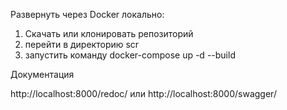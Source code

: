 Развернуть через Docker локально:

1) Скачать или клонировать репозиторий
2) перейти в директорию scr
3) запустить команду 
docker-compose up -d --build



Документация

http://localhost:8000/redoc/
или
http://localhost:8000/swagger/
